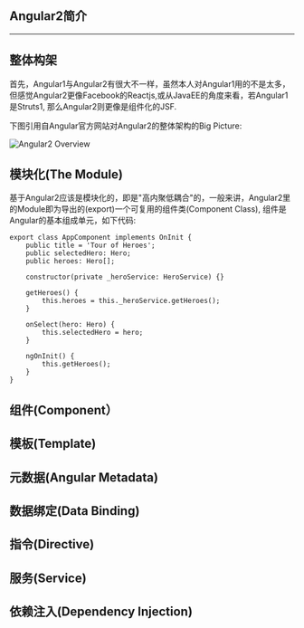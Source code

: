 Angular2简介
-------
***

## 整体构架


首先，Angular1与Angular2有很大不一样，虽然本人对Angular1用的不是太多，但感觉Angular2更像Facebook的Reactjs,或从JavaEE的角度来看，若Angular1是Struts1, 那么Angular2则更像是组件化的JSF.

下图引用自Angular官方网站对Angular2的整体架构的Big Picture:

![Angular2 Overview](https://angular.io/resources/images/devguide/architecture/overview2.png)

## 模块化(The Module)

基于Angular2应该是模块化的，即是"高内聚低耦合"的，一般来讲，Angular2里的Module即为导出的(export)一个可复用的组件类(Component Class), 组件是Angular的基本组成单元，如下代码:

    export class AppComponent implements OnInit {
        public title = 'Tour of Heroes';
        public selectedHero: Hero;
        public heroes: Hero[];

        constructor(private _heroService: HeroService) {}

        getHeroes() {
            this.heroes = this._heroService.getHeroes();
        }

        onSelect(hero: Hero) {
            this.selectedHero = hero;
        }

        ngOnInit() {
            this.getHeroes();
        }
    }
        

## 组件(Component）

## 模板(Template)

## 元数据(Angular Metadata)

## 数据绑定(Data Binding)

## 指令(Directive)

## 服务(Service)

## 依赖注入(Dependency Injection)
